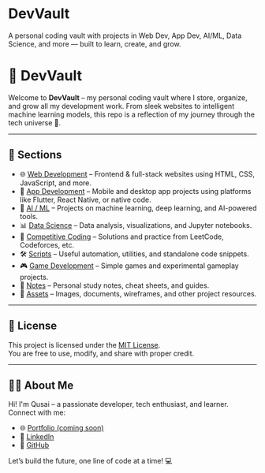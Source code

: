 # DevVault
A personal coding vault with projects in Web Dev, App Dev, AI/ML, Data Science, and more — built to learn, create, and grow.
# 💼 DevVault

Welcome to **DevVault** – my personal coding vault where I store, organize, and grow all my development work. From sleek websites to intelligent machine learning models, this repo is a reflection of my journey through the tech universe 🚀.

---

## 📂 Sections

- 🌐 [Web Development](web-development/) – Frontend & full-stack websites using HTML, CSS, JavaScript, and more.
- 📱 [App Development](app-development/) – Mobile and desktop app projects using platforms like Flutter, React Native, or native code.
- 🤖 [AI / ML](ai-ml/) – Projects on machine learning, deep learning, and AI-powered tools.
- 📊 [Data Science](data-science/) – Data analysis, visualizations, and Jupyter notebooks.
- 🧠 [Competitive Coding](competitive-coding/) – Solutions and practice from LeetCode, Codeforces, etc.
- 🛠️ [Scripts](scripts/) – Useful automation, utilities, and standalone code snippets.
- 🎮 [Game Development](game-development/) – Simple games and experimental gameplay projects.
- 📝 [Notes](notes/) – Personal study notes, cheat sheets, and guides.
- 📂 [Assets](assets/) – Images, documents, wireframes, and other project resources.

---

## 📖 License

This project is licensed under the [MIT License](LICENSE).  
You are free to use, modify, and share with proper credit.

---

## 🙋‍♂️ About Me

Hi! I'm Qusai – a passionate developer, tech enthusiast, and learner.  
Connect with me:
- 🌐 [Portfolio (coming soon)]()
- 💼 [LinkedIn](https://www.linkedin.com/in/qusai-kagalwala-584a40240/)
- 🐙 [GitHub](https://github.com/qusai-Kagal)

Let’s build the future, one line of code at a time! 💻
